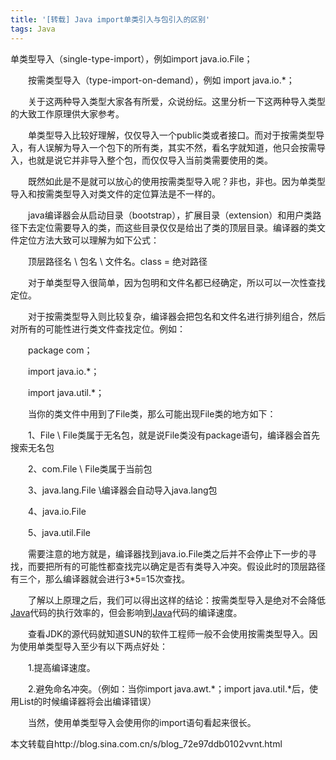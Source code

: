 ```yaml
---
title: '[转载] Java import单类引入与包引入的区别'
tags: Java
---
```


单类型导入（single-type-import），例如import java.io.File；

　　按需类型导入（type-import-on-demand），例如 import java.io.*；

　　关于这两种导入类型大家各有所爱，众说纷纭。这里分析一下这两种导入类型的大致工作原理供大家参考。

　　单类型导入比较好理解，仅仅导入一个public类或者接口。而对于按需类型导入，有人误解为导入一个包下的所有类，其实不然，看名字就知道，他只会按需导入，也就是说它并非导入整个包，而仅仅导入当前类需要使用的类。
<!--more-->
　　既然如此是不是就可以放心的使用按需类型导入呢？非也，非也。因为单类型导入和按需类型导入对类文件的定位算法是不一样的。

　　java编译器会从启动目录（bootstrap），扩展目录（extension）和用户类路径下去定位需要导入的类，而这些目录仅仅是给出了类的顶层目录。编译器的类文件定位方法大致可以理解为如下公式：

　　顶层路径名 \ 包名 \ 文件名。class = 绝对路径

　　对于单类型导入很简单，因为包明和文件名都已经确定，所以可以一次性查找定位。

　　对于按需类型导入则比较复杂，编译器会把包名和文件名进行排列组合，然后对所有的可能性进行类文件查找定位。例如：

　　package com；

　　import java.io.*；

　　import java.util.*；

　　当你的类文件中用到了File类，那么可能出现File类的地方如下：

　　1、File \\ File类属于无名包，就是说File类没有package语句，编译器会首先搜索无名包

　　2、com.File \\ File类属于当前包

　　3、java.lang.File \\编译器会自动导入java.lang包

　　4、java.io.File

　　5、java.util.File

　　需要注意的地方就是，编译器找到java.io.File类之后并不会停止下一步的寻找，而要把所有的可能性都查找完以确定是否有类导入冲突。假设此时的顶层路径有三个，那么编译器就会进行3*5=15次查找。

　　了解以上原理之后，我们可以得出这样的结论：按需类型导入是绝对不会降低[Java](http://java.chinaitlab.com/)代码的执行效率的，但会影响到[Java](http://java.chinaitlab.com/)代码的编译速度。

　　查看JDK的源代码就知道SUN的软件工程师一般不会使用按需类型导入。因为使用单类型导入至少有以下两点好处：

　　1.提高编译速度。

　　2.避免命名冲突。（例如：当你import java.awt.*；import java.util.*后，使用List的时候编译器将会出编译错误）

　　当然，使用单类型导入会使用你的import语句看起来很长。



本文转载自http://blog.sina.com.cn/s/blog_72e97ddb0102vvnt.html